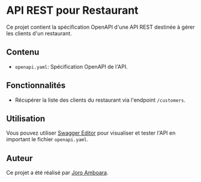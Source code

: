 # API REST pour Restaurant

Ce projet contient la spécification OpenAPI d'une API REST destinée à gérer les clients d'un restaurant.

## Contenu

- `openapi.yaml`: Spécification OpenAPI de l'API.

## Fonctionnalités

- Récupérer la liste des clients du restaurant via l'endpoint `/customers`.

## Utilisation

Vous pouvez utiliser [Swagger Editor](https://editor.swagger.io/) pour visualiser et tester l'API en important le fichier `openapi.yaml`.

## Auteur

Ce projet a été réalisé par [Joro Amboara](https://github.com/NajoroRabiaza).
